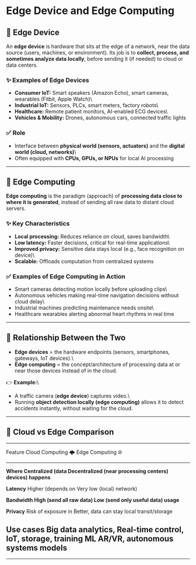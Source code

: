# Edge Device and Edge Computing

## 🔹 Edge Device

An **edge device** is hardware that sits at the edge of a network, near
the data source (users, machines, or environment). Its job is to
**collect, process, and sometimes analyze data locally**, before sending
it (if needed) to cloud or data centers.

### ✨ Examples of Edge Devices

-   **Consumer IoT:** Smart speakers (Amazon Echo), smart cameras,
    wearables (Fitbit, Apple Watch)\
-   **Industrial IoT:** Sensors, PLCs, smart meters, factory robots\
-   **Healthcare:** Remote patient monitors, AI-enabled ECG devices\
-   **Vehicles & Mobility:** Drones, autonomous cars, connected traffic
    lights

### ✅ Role

-   Interface between **physical world (sensors, actuators)** and the
    **digital world (cloud, networks)**\
-   Often equipped with **CPUs, GPUs, or NPUs** for local AI processing

------------------------------------------------------------------------

## 🔹 Edge Computing

**Edge computing** is the paradigm (approach) of **processing data close
to where it is generated**, instead of sending all raw data to distant
cloud servers.

### ✨ Key Characteristics

-   **Local processing:** Reduces reliance on cloud, saves bandwidth\
-   **Low latency:** Faster decisions, critical for real-time
    applications\
-   **Improved privacy:** Sensitive data stays local (e.g., face
    recognition on device)\
-   **Scalable:** Offloads computation from centralized systems

### ✅ Examples of Edge Computing in Action

-   Smart cameras detecting motion locally before uploading clips\
-   Autonomous vehicles making real-time navigation decisions without
    cloud delay\
-   Industrial machines predicting maintenance needs onsite\
-   Healthcare wearables alerting abnormal heart rhythms in real time

------------------------------------------------------------------------

## 🔹 Relationship Between the Two

-   **Edge devices** = the hardware endpoints (sensors, smartphones,
    gateways, IoT devices).\
-   **Edge computing** = the concept/architecture of processing data at
    or near those devices instead of in the cloud.

👉 **Example:**\
- A traffic camera (**edge device**) captures video.\
- Running **object detection locally (edge computing)** allows it to
detect accidents instantly, without waiting for the cloud.

------------------------------------------------------------------------

## 🔹 Cloud vs Edge Comparison

  -----------------------------------------------------------------------
  Feature           Cloud Computing 🌩️        Edge Computing 🌐
  ----------------- ------------------------- ---------------------------
  **Where           Centralized (data         Decentralized (near
  processing        centers)                  devices)
  happens**                                   

  **Latency**       Higher (depends on        Very low (local)
                    network)                  

  **Bandwidth       High (send all raw data)  Low (send only useful data)
  usage**                                     

  **Privacy**       Risk of exposure in       Better, data can stay local
                    transit/storage           

  **Use cases**     Big data analytics,       Real-time control, IoT,
                    storage, training ML      AR/VR, autonomous systems
                    models                    
  -----------------------------------------------------------------------

------------------------------------------------------------------------

